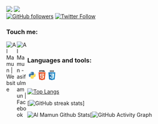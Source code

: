 ![](https://komarev.com/ghpvc/?username=asifulmamun&label=PROFILE+VISITED++&style=plastic&color=blue)
![](https://hit.yhype.me/github/profile?user_id=24929452)<br />
[![GitHub followers](https://img.shields.io/github/followers/asifulmamun?logo=GitHub&style=for-the-badge)][github]
[![Twitter Follow](https://img.shields.io/twitter/follow/asifulmamun?color=1DA1F2&label=Followers&logo=twitter&style=for-the-badge)][twitter]

### Touch me:
[<img align="left" alt="Al Mamun | Website" width="28px" src="https://firebasestorage.googleapis.com/v0/b/web-johannesmilke.appspot.com/o/other%2Fsocial%2Fwebsite.png?alt=media" />][website]
[<img align="left" alt="Al Mamun - asifulmamun | Facebook" width="28px" src="https://firebasestorage.googleapis.com/v0/b/web-johannesmilke.appspot.com/o/other%2Fsocial%2Ffacebook.png?alt=media" />][facebook]<br />

### Languages and tools:
<img align="left" alt="Python" width="26px" src="https://raw.githubusercontent.com/github/explore/80688e429a7d4ef2fca1e82350fe8e3517d3494d/topics/python/python.png" />
<img align="left" alt="HTML5" width="26px" src="https://raw.githubusercontent.com/github/explore/80688e429a7d4ef2fca1e82350fe8e3517d3494d/topics/html/html.png" />
<img align="left" alt="CSS3" width="26px" src="https://raw.githubusercontent.com/github/explore/80688e429a7d4ef2fca1e82350fe8e3517d3494d/topics/css/css.png" /><br /><br />

[![Top Langs](https://github-readme-stats.vercel.app/api/top-langs?username=asifulmamun&count_private=true&show_icons=true)](https://github.com/anuraghazra/github-readme-stats)

[![GitHub streak stats](https://github-readme-streak-stats.herokuapp.com/?user=asifulmamun)]

<img align="left" alt="Al Mamun Github Stats" src="https://github-readme-stats.vercel.app/api?username=asifulmamun&show_icons=true" />

[![GitHub Activity Graph](https://activity-graph.herokuapp.com/graph?username=asifulmamun)

[website]: https://asifulmamun.info
[twitter]: https://twitter.com/asifulmamun
[youtube]: https://www.youtube.com/channel/UC3Ll1aoKrLP74hflMDfWWZg
[github]: https://github.com/asifulmamun
[facebook]: https://facebook.com/asifulmamun.info

<!--
### Hi there 👋
Here are some ideas to get you started:
- 🔭 I’m currently working on ...
- 🌱 I’m currently learning ...
- 👯 I’m looking to collaborate on ...
- 🤔 I’m looking for help with ...
- 💬 Ask me about ...
- 📫 How to reach me: ...
- 😄 Pronouns: ...
- ⚡ Fun fact: ...
<img align="left" alt="Android Studio" width="26px" src="https://raw.githubusercontent.com/github/explore/80688e429a7d4ef2fca1e82350fe8e3517d3494d/topics/android/android.png" />
<img align="left" alt=“Flutter” width="26px" src="https://www.vectorlogo.zone/logos/flutterio/flutterio-icon.svg" />
<img align="left" alt=“Firebase” width="26px" src="https://www.vectorlogo.zone/logos/firebase/firebase-icon.svg" />
<img align="left" alt=“VSCode” width="26px" src="https://raw.githubusercontent.com/github/explore/80688e429a7d4ef2fca1e82350fe8e3517d3494d/topics/visual-studio-code/visual-studio-code.png" />
<img align="left" alt="Java" width="26px" src="https://raw.githubusercontent.com/github/explore/80688e429a7d4ef2fca1e82350fe8e3517d3494d/topics/java/java.png" />
<img align="left" alt=“Dart” width="26px" src="https://www.vectorlogo.zone/logos/dartlang/dartlang-icon.svg" />
[![willianrod's wakatime stats](https://github-readme-stats.vercel.app/api/wakatime?username=asifulmamun)](https://github.com/anuraghazra/github-readme-stats)
-->
